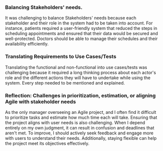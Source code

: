 ### Balancing Stakeholders' needs.
It was challenging to balance Stakeholders' needs because each stakeholder and their role in the system had to be taken into account. For instance, patients required a user-friendly system that reduced the steps in scheduling appointments and ensured that their data would be secured and well-protected. Doctors should be able to manage their schedules and their availability efficiently.

### Translating Requirements to Use Cases/Tests
Translating the functional and non-functional into use cases/tests was challenging because it required a long thinking process about each actor's role and the different actions they will have to undertake while using the system. Every step needed to be mentioned and explained.

### Reflection: Challenges in prioritization, estimation, or aligning Agile with stakeholder needs
As the only manager overseeing an Agile project, and I often find it difficult to prioritize tasks and estimate how much time each will take. Ensuring that the project aligns with user needs is also challenging. When I depend entirely on my own judgment, it can result in confusion and deadlines that aren't met. To improve, I should actively seek feedback and engage more with users to understand their needs. Additionally, staying flexible can help the project meet its objectives effectively.
